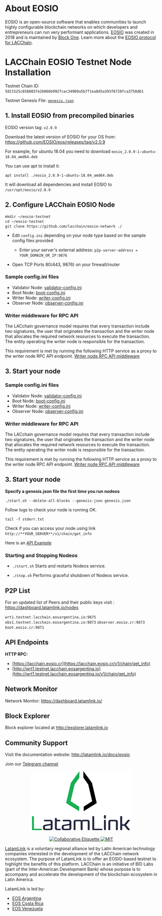 
# About EOSIO 

EOSIO is an open-source software that enables communities to launch highly configurable blockchain networks on which developers and entrepreneurs can run very performant applications. [EOSIO](https://eos.io/) was created in 2018 and is maintained by [Block One](https://block.one/). Learn more about the [EOSIO protocol for LACChain](https://latamlink.io/docs/eosio). 

# LACChain EOSIO Testnet Node Installation

Testnet Chain ID: `5821525c6588037e2b066b992fcac34909a5b7f1ea8d5a393f6720fca3750d61`

Testnet Genesis File: [`genesis.json`](genesis.json)

## 1. Install EOSIO from precompiled binaries 

EOSIO version tag: `v2.0.9`

Download the latest version of EOSIO for your OS from:  https://github.com/EOSIO/eos/releases/tag/v2.0.9

For example, for ubuntu 18.04 you need to download `eosio_2.0.9-1-ubuntu-18.04_amd64.deb`

You can use apt to install it:  
```
apt install ./eosio_2.0.9-1-ubuntu-18.04_amd64.deb
```
It will download all dependencies and install EOSIO to `/usr/opt/eosio/v2.0.9`


## 2. Configure LACChain EOSIO Node  

```
mkdir ~/eosio-testnet
cd ~/eosio-testnet
git clone https://github.com/lacchain/eosio-network ./
```

- Edit `config.ini` depending on your node type based on the sample config files provided  
  - Enter your server's external address: `p2p-server-address = YOUR_DOMAIN_OR_IP:9876` 

- Open TCP Ports 80/443, 9876) on your firewall/router  

### Sample config.ini files

- Validator Node: [validator-config.ini](./validator-config.ini)
- Boot Node: [boot-config.ini](./boot-config.ini)
- Writer Node: [writer-config.ini](./writer-config.ini)
- Observer Node: [observer-config.ini](./observer-config.ini)

### Writer middleware for RPC API 

The LACchain governance model requires that every transaction include two signatures, the user that originates the transaction and the writer node that allocates the required network resources to execute the transaction. The entity operating the writer node is responsible for the transaction.

This requirement is met by running the following HTTP service as a proxy to the writer node RPC API endpoint. 
[Writer node RPC API middleware](https://github.com/LatamLink/writer-middleware)

## 3. Start your node

### Sample config.ini files

- Validator Node: [validator-config.ini](./validator-config.ini)
- Boot Node: [boot-config.ini](./boot-config.ini)
- Writer Node: [writer-config.ini](./writer-config.ini)
- Observer Node: [observer-config.ini](./observer-config.ini)

### Writer middleware for RPC API 

The LACchain governance model requires that every transaction include two signatures, the user that originates the transaction and the writer node that allocates the required network resources to execute the transaction. The entity operating the writer node is responsible for the transaction.

This requirement is met by running the following HTTP service as a proxy to the writer node RPC API endpoint. 
[Writer node RPC API middleware](https://github.com/LatamLink/writer-middleware)


## 3. Start your node

**Specify a genesis.json file the first time you run nodeos**  

```
./start.sh --delete-all-blocks --genesis-json genesis.json
```  
Follow logs to check your node is running OK. 

```
tail -f stderr.txt
```

Check if you can access your node using link `http://**YOUR_SERVER**/v1/chain/get_info` 

Here is an <a href="https://lacchain.eosio.cr/v1/chain/get_info" target="_blank">API Example</a>  

### Starting and Stopping Nodeos

- `./start.sh` Starts and restarts Nodeos service.

- `./stop.sh` Performs graceful shutdown of Nodeos service.

## P2P List

For an updated list of Peers and their public keys visit : https://dashboard.latamlink.io/nodes 

`wrt1.testnet.lacchain.eosargentina.io:9875`
`obs1.testnet.lacchain.eosargentina.io:9873`
`observer.eosio.cr:9873`
`boot.eosio.cr:9871`

## API Endpoints

**HTTP RPC:** 
- [https://lacchain.eosio.cr](https://lacchain.eosio.cr/v1/chain/get_info)
- [http://wrt1.testnet.lacchain.eosargentina.io](http://wrt1.testnet.lacchain.eosargentina.io/v1/chain/get_info)

## Network Monitor

Network Monitor: https://dashboard.latamlink.io/

## Block Explorer

Block explorer located at http://explorer.latamlink.io

## Community Support
Visit the documentation website:  http://latamlink.io/docs/eosio

Join our <a target="_blank" href="https://t.me/latamlink">Telegram channel</a>

<p align="center">
	<a href="https://latamlink.io">
		<img height="200" src="./latamlink-logo.svg" >
	</a>
</p>

<p align="center">
	<a href="https://git.io/col">
		<img src="https://img.shields.io/badge/%E2%9C%93-collaborative_etiquette-brightgreen.svg" alt="Collaborative Etiquette">
	</a>
	<a href="#">
		<img src="https://img.shields.io/dub/l/vibe-d.svg" alt="MIT">
	</a>
</p>

[LatamLink](https://latamlink.io) is a voluntary regional alliance led by Latin American technology companies interested in the development of the LACChain network ecosystem. The purpose of LatamLink is to offer an EOSIO-based testnet to highlight the benefits of this platform. LACChain is an initiative of BID Labs (part of the Inter-American Development Bank) whose purpose is to accompany and accelerate the development of the blockchain ecosystem in Latin America. 

LatamLink is led by:
- [EOS Argentina](https://www.eosargentina.io/)
- [EOS Costa Rica](https://eoscostarica.io/)
- [EOS Venezuela](https://eosvenezuela.io/)

